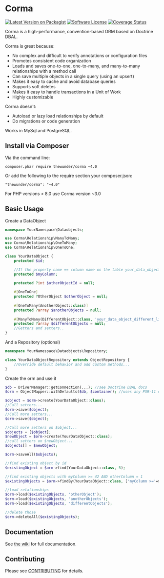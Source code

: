 Corma
=====

[![Latest Version on Packagist][ico-version]][link-packagist]
[![Software License][ico-license]](LICENSE.txt)
[![Coverage Status](https://coveralls.io/repos/github/thewunder/corma/badge.svg?branch=master)](https://coveralls.io/github/thewunder/corma?branch=master)

Corma is a high-performance, convention-based ORM based on Doctrine DBAL.

Corma is great because:

* No complex and difficult to verify annotations or configuration files
* Promotes consistent code organization
* Loads and saves one-to-one, one-to-many, and many-to-many relationships with a method call
* Can save multiple objects in a single query (using an upsert)
* Makes it easy to cache and avoid database queries
* Supports soft deletes
* Makes it easy to handle transactions in a Unit of Work
* Highly customizable

Corma doesn't:

* Autoload or lazy load relationships by default
* Do migrations or code generation

Works in MySql and PostgreSQL.

Install via Composer
--------------------

Via the command line:

    composer.phar require thewunder/corma ~4.0

Or add the following to the require section your composer.json:

    "thewunder/corma": "~4.0"

For PHP versions < 8.0 use Corma version ~3.0 

Basic Usage
-----------
Create a DataObject

```php
namespace YourNamespace\Dataobjects;

use Corma\Relationship\ManyToMany;
use Corma\Relationship\OneToMany;
use Corma\Relationship\OneToOne;

class YourDataObject {
    protected $id;

    //If the property name == column name on the table your_data_objects it will be saved
    protected $myColumn;

    protected ?int $otherObjectId = null;
    
    #[OneToOne]
    protected ?OtherObject $otherObject = null;
    
    #[OneToMany(AnotherObject::class)]
    protected ?array $anotherObjects = null;
    
    #[ManyToMany(DifferentObject::class, 'your_data_object_different_link_table')]
    protected ?array $differentObjects = null;
    //Getters and setters..
}
```

And a Repository (optional)
```php
namespace YourNamespace\Dataobjects\Repository;

class YourDataObjectRepository extends ObjectRepository {
    //Override default behavior and add custom methods...
}
```

Create the orm and use it
```php
$db = DriverManager::getConnection(...); //see Doctrine DBAL docs
$orm = ObjectMapper::withDefaults($db, $container); //uses any PSR-11 compatible DI container

$object = $orm->create(YourDataObject::class);
//Call setters...
$orm->save($object);
//Call more setters...
$orm->save($object);

//Call more setters on $object...
$objects = [$object];
$newObject = $orm->create(YourDataObject::class);
//call setters on $newObject...
$objects[] = $newObject;

$orm->saveAll($objects);

//find existing object by id
$existingObject = $orm->find(YourDataObject::class, 5);

//find existing objects with myColumn >= 42 AND otherColumn = 1
$existingObjects = $orm->findBy(YourDataObject::class, ['myColumn >='=>42, 'otherColumn'=>1], ['sortColumn'=>'ASC']);

//load relationships
$orm->load($existingObjects, 'otherObject');
$orm->load($existingObjects, 'anotherObjects');
$orm->load($existingObjects, 'differentObjects');

//delete those
$orm->deleteAll($existingObjects);
```

Documentation
-------------

See [the wiki](https://github.com/thewunder/corma/wiki) for full documentation.

Contributing
------------

Please see [CONTRIBUTING](CONTRIBUTING.md) for details.


[ico-version]: https://img.shields.io/packagist/v/thewunder/corma.svg?style=flat-square
[ico-license]: https://img.shields.io/badge/license-MIT-brightgreen.svg?style=flat-square
[link-packagist]: https://packagist.org/packages/thewunder/corma
